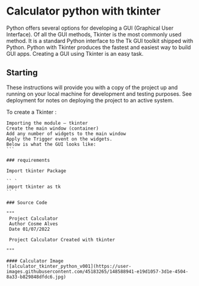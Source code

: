 # Calculator python with tkinter

Python offers several options for developing a GUI (Graphical User Interface). Of all the GUI methods, Tkinter is the most commonly used method. It is a standard Python interface to the Tk GUI toolkit shipped with Python. Python with Tkinter produces the fastest and easiest way to build GUI apps. Creating a GUI using Tkinter is an easy task.

## Starting

These instructions will provide you with a copy of the project up and running on your local machine for development and testing purposes. See deployment for notes on deploying the project to an active system.

To create a Tkinter :

````
Importing the module – tkinter
Create the main window (container)
Add any number of widgets to the main window
Apply the Trigger event on the widgets.
Below is what the GUI looks like:
```

### requirements

Import tkinter Package

`` `
import tkinter as tk
`` `

### Source Code

"""
 Project Calculator
 Author Cosme Alves
 Date 01/07/2022

 Project Calculator Created with tkinter

"""

#### Calculator Image
![alculator_tkinter_python_v001](https://user-images.githubusercontent.com/45183265/148588941-e19d1057-3d1e-4504-8a33-b829848dfdc6.jpg)

